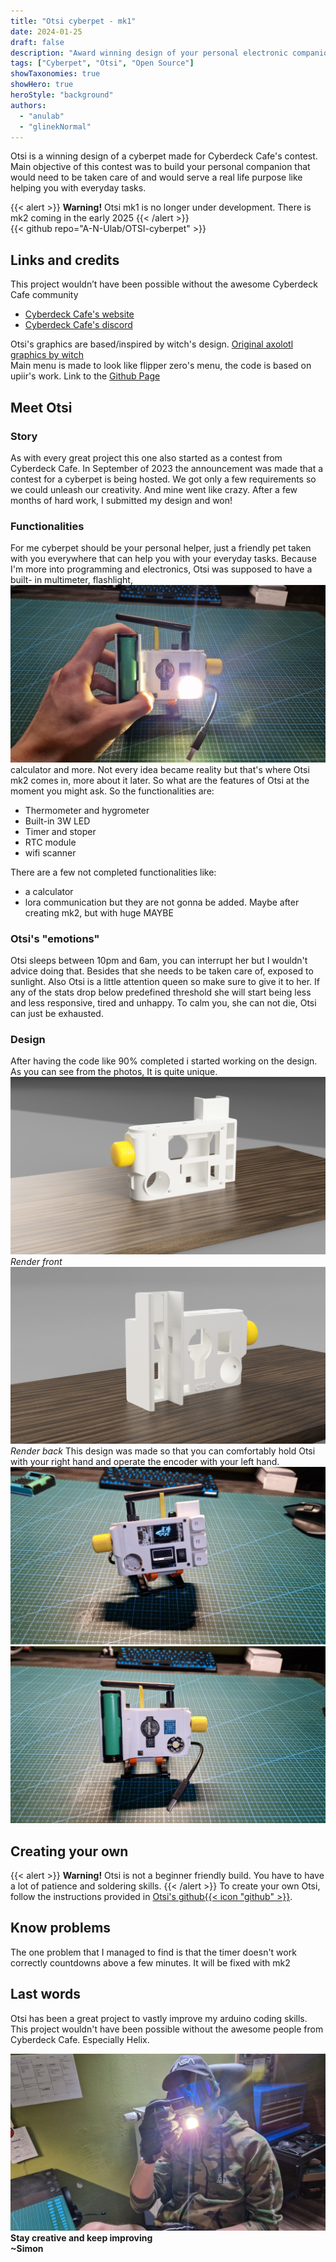 ```yaml
---
title: "Otsi cyberpet - mk1"
date: 2024-01-25
draft: false
description: "Award winning design of your personal electronic companion"
tags: ["Cyberpet", "Otsi", "Open Source"]
showTaxonomies: true
showHero: true
heroStyle: "background"
authors:
  - "anulab"
  - "glinekNormal"
---
```

Otsi is a winning design of a cyberpet made for Cyberdeck Cafe's contest. Main objective of this contest was to build your personal companion that would need to be taken care of and would serve a real life purpose like helping you with everyday tasks.

{{< alert >}}
**Warning!** Otsi mk1 is no longer under development. There is mk2 coming in the early 2025
{{< /alert >}}   
{{< github repo="A-N-Ulab/OTSI-cyberpet" >}}

## Links and credits
This project wouldn’t have been possible without the awesome Cyberdeck Cafe community
* [Cyberdeck Cafe's website](https://cyberdeck.cafe/)
* [Cyberdeck Cafe's discord](https://discord.com/invite/JK76KBsfuR)  

Otsi's graphics are based/inspired by witch's design. [Original axolotl graphics by witch](https://dinopixel.com/purple-axolotl-pixel-art-17015)  
Main menu is made to look like flipper zero's menu, the code is based on upiir's work. Link to the [Github Page](https://github.com/upiir/arduino_oled_menu)

## Meet Otsi
### Story
As with every great project this one also started as a contest from Cyberdeck Cafe. In September of 2023 the announcement was made that a contest for a cyberpet is being hosted. We got only a few requirements so we could unleash our creativity. And mine went like crazy. After a few months of hard work, I submitted my design and won!

### Functionalities
For me cyberpet should be your personal helper, just a friendly pet taken with you everywhere that can help you with your everyday tasks. Because I'm more into programming and electronics, Otsi was supposed to have a built- in multimeter, flashlight, ![alt text](20240127_143720.jpg) calculator and more. Not every idea became reality but that's where Otsi mk2 comes in, more about it later. So what are the features of Otsi at the moment you might ask. So the functionalities are:
* Thermometer and hygrometer
* Built-in 3W LED
* Timer and stoper
* RTC module
* wifi scanner

There are a few not completed functionalities like:
* a calculator
* lora communication
but they are not gonna be added. Maybe after creating mk2, but with huge MAYBE

### Otsi's "emotions"
Otsi sleeps between 10pm and 6am, you can interrupt her but I wouldn't advice doing that. Besides that she needs to be taken care of, exposed to sunlight. Also Otsi is a little attention queen so make sure to give it to her. If any of the stats drop below predefined threshold she will start being less and less responsive, tired and unhappy. To calm you, she can not die, Otsi can just be exhausted.

### Design
After having the code like 90% completed i started working on the design. As you can see from the photos, It is quite unique.
![alt text](received_341719275412142.png) *Render front*
![alt text](received_1321426171909132.png) *Render back*
This design was made so that you can comfortably hold Otsi with your right hand and operate the encoder with your left hand.
![alt text](20240127_144444.jpg)![alt text](20240127_143712.jpg)

## Creating your own
{{< alert >}}
**Warning!** Otsi is not a beginner friendly build. You have to have a lot of patience and soldering skills.
{{< /alert >}}
To create your own Otsi, follow the instructions provided in [Otsi's github{{< icon "github" >}}](https://github.com/A-N-Ulab/OTSI-cyberpet).

## Know problems
The one problem that I managed to find is that the timer doesn't work correctly countdowns above a few minutes. It will be fixed with mk2

## Last words
Otsi has been a great project to vastly improve my arduino coding skills. This project wouldn't have been possible without the awesome people from Cyberdeck Cafe. Especially Helix.

![alt text](20240127_143203.jpg)
**Stay creative and keep improving**\
**~Simon**



